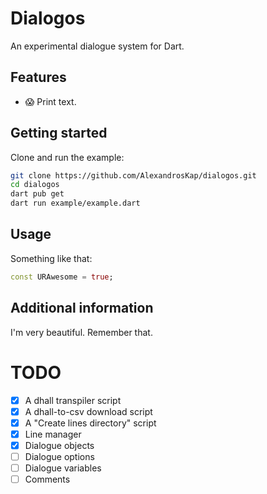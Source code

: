 # Dialogos

An experimental dialogue system for Dart.

## Features

* 😱 Print text.

## Getting started

Clone and run the example:

```sh
git clone https://github.com/AlexandrosKap/dialogos.git
cd dialogos
dart pub get
dart run example/example.dart
```

## Usage

Something like that:

```dart
const URAwesome = true;
```

## Additional information

I'm very beautiful. Remember that.

# TODO

- [x] A dhall transpiler script
- [x] A dhall-to-csv download script
- [x] A "Create lines directory" script
- [x] Line manager
- [x] Dialogue objects
- [ ] Dialogue options
- [ ] Dialogue variables
- [ ] Comments

